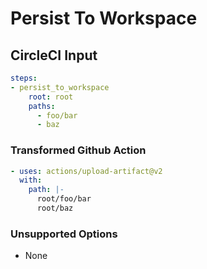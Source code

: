 # Persist To Workspace

## CircleCI Input

```yaml
steps:
- persist_to_workspace
    root: root
    paths:
      - foo/bar
      - baz
```

### Transformed Github Action

```yaml
- uses: actions/upload-artifact@v2
  with: 
    path: |-
      root/foo/bar
      root/baz
```

### Unsupported Options

- None
